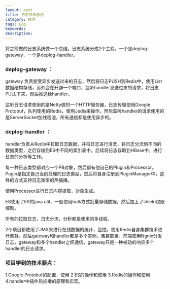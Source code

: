 ```yaml
---
layout: post
title: 日志系统总结
category: 技术
tags: Log 
keywords: 
description: 
---
```



将之前做的日志系统做一个总结。日志系统分成2个工程，一个是deplog-gateway，一个是deplog-handler。

### deplog-gateway ：

gateway 负责接受异步发送过来的日志，然后将日志PUSH到Redis中，使用List数据结构存储，另外会在开辟一个端口，监听handler发送过来的请求，将日志PULL下来，然后推送给handler。

监听日志请求使用的是Netty做的一个HTTP服务器，日志传输使用Google Protobuf，队列使用的Redis，使用Jedis来操作。然后监听handler的请求使用的是ServerSocket加线程池，所有通信都是使用异步的。



### deplog-handler ：
handler负责从Redis中拉取日志数据，并将日志进行清洗，将日志分流到不同的数据类型，之后存储到ES中不同的索引表中。后续将日志存取到HBase中，进行日志的分析等工作。

每一种日志类型都对应一个PB对象，然后都有他自己的Plugin和Processor。Pugin是指定自己当前处理的日志类型，然后将自身注册到PluginManager中，这样的方式支持日志类型的热插播。

使用Processor进行日志内容提取，对象生成。

ES使用了ES的java util，一般使用bulk方式批量存储数据，然后加上了shield权限控制。

所有的拉取日志，日志分流，分析都是使用的多线程。


2个项目都使用了JMX来进行在线数据的统计，监控。使用Redis自身集群技术进行集群，然后gateway和handler都是多个实例，集群部署，前端使用Ngnix分发日志，gateway和多个handler之间通信，gateway只是一种被动的响应多个handler的日志请求。

### 项目学到的技术要点：
1.Google Protobuf的配置，使用
2.ES的操作和使用
3.Redis的操作和使用
4.handler中插件热插播的原理和实现。
